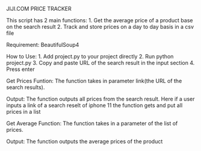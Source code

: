 JIJI.COM PRICE TRACKER

This script has 2 main functions: 1. Get the average price of a product base on the search result 2. Track and store prices on a day to day basis in a csv file

Requirement:
BeautifulSoup4

How to Use: 1. Add project.py to your project directly 2. Run python project.py 3. Copy and paste URL of the search result in the input section 4. Press enter

Get Prices Funtion:
The function takes in parameter link(the URL of the search results).

Output:
The function outputs all prices from the search result. Here if a user inputs a link of a search reselt of iphone 11 the function gets and put all prices in a list

Get Average Function:
The function takes in a parameter of the list of prices.

Output:
The function outputs the average prices of the product
